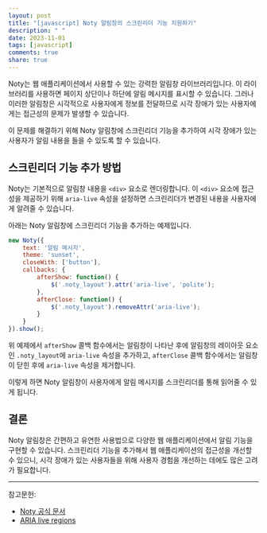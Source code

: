 ```yaml
---
layout: post
title: "[javascript] Noty 알림창의 스크린리더 기능 지원하기"
description: " "
date: 2023-11-01
tags: [javascript]
comments: true
share: true
---
```


Noty는 웹 애플리케이션에서 사용할 수 있는 강력한 알림창 라이브러리입니다. 이 라이브러리를 사용하면 페이지 상단이나 하단에 알림 메시지를 표시할 수 있습니다. 그러나 이러한 알림창은 시각적으로 사용자에게 정보를 전달하므로 시각 장애가 있는 사용자에게는 접근성의 문제가 발생할 수 있습니다. 

이 문제를 해결하기 위해 Noty 알림창에 스크린리더 기능을 추가하여 시각 장애가 있는 사용자가 알림 내용을 들을 수 있도록 할 수 있습니다.

## 스크린리더 기능 추가 방법

Noty는 기본적으로 알림창 내용을 `<div>` 요소로 렌더링합니다. 이 `<div>` 요소에 접근성을 제공하기 위해 `aria-live` 속성을 설정하면 스크린리더가 변경된 내용을 사용자에게 알려줄 수 있습니다. 

아래는 Noty 알림창에 스크린리더 기능을 추가하는 예제입니다.

```javascript
new Noty({
    text: '알림 메시지',
    theme: 'sunset',
    closeWith: ['button'],
    callbacks: {
        afterShow: function() {
            $('.noty_layout').attr('aria-live', 'polite');
        },
        afterClose: function() {
            $('.noty_layout').removeAttr('aria-live');
        }
    }
}).show();
```

위 예제에서 `afterShow` 콜백 함수에서는 알림창이 나타난 후에 알림창의 레이아웃 요소인 `.noty_layout`에 `aria-live` 속성을 추가하고, `afterClose` 콜백 함수에서는 알림창이 닫힌 후에 `aria-live` 속성을 제거합니다.

이렇게 하면 Noty 알림창이 사용자에게 알림 메시지를 스크린리더를 통해 읽어줄 수 있게 됩니다.

## 결론

Noty 알림창은 간편하고 유연한 사용법으로 다양한 웹 애플리케이션에서 알림 기능을 구현할 수 있습니다. 스크린리더 기능을 추가해서 웹 애플리케이션의 접근성을 개선할 수 있으니, 시각 장애가 있는 사용자들을 위해 사용자 경험을 개선하는 데에도 많은 고려가 필요합니다.

---

참고문헌:
- [Noty 공식 문서](https://ned.im/noty/)
- [ARIA live regions](https://developer.mozilla.org/en-US/docs/Web/Accessibility/ARIA/ARIA_Live_Regions)
